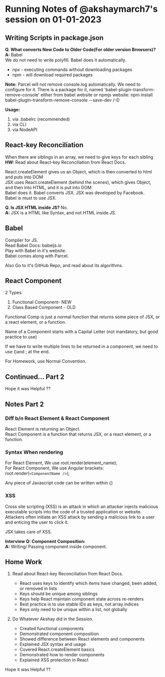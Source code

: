 # Running Notes of @akshaymarch7's session on 01-01-2023

## Writing Scripts in package.json

**Q. What converts New Code to Older Code(For older version Browsers)?**  
**A:** Babel  
We do not need to write polyfill. Babel does it automatically.

- npx - executing commands without downloading packages
- npm - will download required packages

**Note:** Parcel will not remove console.log automatically. We need to configure for it. There is a package for it, named 'babel-plugin-transform-remove-console' either from babel website or npmjs website: npm install babel-plugin-transform-remove-console --save-dev /-D

**Usage:**

1. via .babelrc (recommended)
2. via CLI
3. via NodeAPI

## React-key Reconciliation

When there are siblings in an array, we need to give keys for each sibling  
**HW:** Read about React-key Reconciliation from React Docs.

React.createElement gives us an Object, which is then converted to html and puts into DOM  
JSX uses React.createElement (behind the scenes), which gives Object, and then into HTML, and it is put into DOM  
Babel does it. Babel converts JSX. JSX was developed by Facebook.  
Babel is must to use JSX.

**Q. Is JSX HTML inside JS?** No.  
**A:** JSX is a HTML like Syntax, and not HTML inside JS.

## Babel

Compiler for JS.  
Read Babel Docs: babeljs.io  
Play with Babel in it's website.  
Babel comes along with Parcel.

Also Go to it's GitHub Repo, and read about its algorithms.

## React Component

2 Types:

1. Functional Component- NEW
2. Class Based Component - OLD

Functional Comp is just a normal function that returns some piece of JSX, or a react element, or a function.

Name of a Component starts with a Capital Letter (not mandatory, but good practice to use)

If we have to write multiple lines to be returned in a component, we need to use ()and ; at the end.

For Homework, use Normal Convention.

## Continued... Part 2

Hope it was Helpful ??

## Notes Part 2

### Diff b/n React Element & React Component

React Element is returning an Object.  
React Component is a function that returns JSX, or a react element, or a function.

### Syntax When rendering

For React Element, We use root.render(element_name);  
For React Component, We use Angular brackets: root.render(`<ComponentName />`);

Any piece of Javascript code can be written within {}

### XSS

Cross site scripting (XSS) is an attack in which an attacker injects malicious executable scripts into the code of a trusted application or website. Attackers often initiate an XSS attack by sending a malicious link to a user and enticing the user to click it.

JSX takes care of XSS.

**Interview Q: Component Composition:**  
**A:** Writing/ Passing component inside component.
## Home Work

1. Read about React-key Reconciliation from React Docs.
   - React uses keys to identify which items have changed, been added, or removed in lists
   - Keys should be unique among siblings
   - Keys help React maintain component state across re-renders
   - Best practice is to use stable IDs as keys, not array indices
   - Keys only need to be unique within a list, not globally

2. Do Whatever Akshay did in the Session.
   - Created functional components
   - Demonstrated component composition
   - Showed difference between React elements and components
   - Explained JSX syntax and usage
   - Covered React.createElement basics
   - Demonstrated how to render components
   - Explained XSS protection in React

Hope it was Helpful ??
